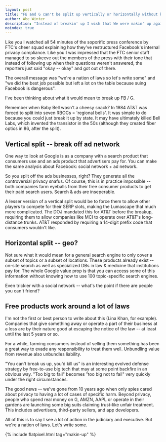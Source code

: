 ```yaml
---
layout: post
title: "FB and G can't be split up vertically or horizontally without killing them"
author: Abe Winter
description: "Instead of breakin' up I wish that We were makin' up again"
noindex: true
---
```


Like you I watched all 54 minutes of the soporific press conference by FTC's cheer squad explaining how they've restructured Facebook's internal privacy compliance. Like you I was impressed that the FTC senior staff managed to so skeeve out the members of the press with their tone that instead of following up when their questions weren't answered, the reporters just said "okay -- okay" and got out of there.

The overall message was "we're a nation of laws so let's write some" and "we did the best job possible but left a lot on the table because suing Facebook is dangerous".

I've been thinking about what it would mean to break up FB / G.

Remember when Baby Bell wasn't a cheesy snack? In 1984 AT&T was forced to split into seven RBOCs = 'regional bells'. It was simple to do because you could just break it up by state. It may have ultimately killed Bell Labs, which invented the transistor in the 50s (although they created fiber optics in 86, after the split).

## Vertical split -- break off ad network

One way to look at Google is as a company with a search product that consumers use and an ads product that advertisers pay for. You can make the same analysis about Facebook: social network + ad network.

So you split off the ads businesses, right? They generate all the controversial privacy snafus. Of course, this is in practice impossible -- both companies farm eyeballs from their free consumer products to get their paid search users. Search & ads are inseperable.

A lesser version of a vertical split would be to force them to allow other players to compete for their SERP slots, making the Lumascape that much more complicated. The DOJ mandated this for AT&T before the breakup, requiring them to allow companies like MCI to operate over AT&T's long-distance trunks. AT&T responded by requiring a 14-digit prefix code that consumers wouldn't like.

## Horizontal split -- geo?

Not sure what it would mean for a general search engine to only cover a subset of topics or a subset of locations. These products already exist -- on-site search as well as specialized DBs in law & medicine that institutions pay for. The whole Google value prop is that you can access some of this information without knowing how to use 100 topic-specific search engines.

Even trickier with a social network -- what's the point if there are people you can't friend?

## Free products work around a lot of laws

I'm not the first or best person to write about this (Lina Khan, for example). Companies that give something away or operate a part of their business at a loss are by their nature good at escaping the notice of the law -- at least until the last 5 years or so.

For a while, farming consumers instead of selling them something has been a great way to evade any responsibility to treat them well. Unbundling value from revenue also unbundles liability.

"You can't break us up, you'd kill us" is an interesting evolved defense strategy by free-to-use big tech that may at some point backfire in an obvious way. "Too big to fail" becomes "too big not to fail" very quickly under the right circumstances.

The good news -- we've gone from 10 years ago when only spies cared about privacy to having a lot of cases of specific harm. Beyond privacy, people who spend real money on G, AMZN, AAPL or operate in their gardens are launching some big suits claiming trust-like unfair treatment. This includes advertisers, third-party sellers, and app developers.

All of this is to say I see a lot of action in the judiciary and executive. But we're a nation of laws. Let's write some.

{% include flatpixel.html tag="makin-up" %}
